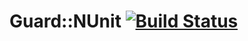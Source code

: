 Guard::NUnit [![Build Status](https://secure.travis-ci.org/markglenn/guard-nunit.png)](http://travis-ci.org/markglenn/guard-nunit)
=============
